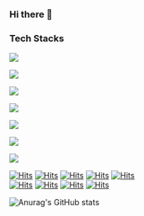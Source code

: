 ### Hi there 👋

<!--
**Yangs1s/Yangs1s** is a ✨ _special_ ✨ repository because its `README.md` (this file) appears on your GitHub profile.

Here are some ideas to get you started:

- 🔭 I’m currently working on ...
- 🌱 I’m currently learning ...
- 👯 I’m looking to collaborate on ...
- 🤔 I’m looking for help with ...
- 💬 Ask me about ...
- 📫 How to reach me: ...
- 😄 Pronouns: ...
- ⚡ Fun fact: ...
-->
### Tech Stacks 

  <div class="flex-container"><!-- .element: style="display: flex; flex-direction: row;" -->
<p>
  <img src="https://img.shields.io/badge/Vue-4FC08D?style=flat-square&logo=vuedotjs&logoColor=white"/>
</p>
<p>
  <img src="https://img.shields.io/badge/React-61DAFB?style=flat-square&logo=react&logoColor=white"/>
</p>
<p>
  <img src="https://img.shields.io/badge/Vue-4FC08D?style=flat-square&logo=vuedotjs&logoColor=white"/>
</p>
<p>
  <img src="https://img.shields.io/badge/Vue-4FC08D?style=flat-square&logo=vuedotjs&logoColor=white"/>
</p>
<p>
  <img src="https://img.shields.io/badge/Vue-4FC08D?style=flat-square&logo=vuedotjs&logoColor=white"/>
</p>
<p>
  <img src="https://img.shields.io/badge/Vue-4FC08D?style=flat-square&logo=vuedotjs&logoColor=white"/>
</p>
<p>
  <img src="https://img.shields.io/badge/Vue-4FC08D?style=flat-square&logo=vuedotjs&logoColor=white"/>
</p>
</div>   
          
          
          
          
  [![Hits](https://hits.seeyoufarm.com/api/count/incr/badge.svg?url=https%3A%2F%2Fgithub.com%2FYangs1s%2FYangs1s&title_bg=%23258625&icon=vue-dot-js.svg&icon_color=%23E7E7E7&title=vue&edge_flat=true)](https://hits.seeyoufarm.com)
  [![Hits](https://hits.seeyoufarm.com/api/count/incr/badge.svg?url=https%3A%2F%2Fgithub.com%2FYangs1s%2FYangs1s&count_bg=%23000000&title_bg=%236BC5C8&icon=react.svg&icon_color=%23494949&title=React&edge_flat=true)](https://hits.seeyoufarm.com)
  [![Hits](https://hits.seeyoufarm.com/api/count/incr/badge.svg?url=https%3A%2F%2Fgithub.com%2FYangs1s%2FYangs1s&count_bg=%23000000&title_bg=%234789F3&icon=typescript.svg&icon_color=%23FFFFFF&title=TypeScript&edge_flat=true)](https://hits.seeyoufarm.com)
  [![Hits](https://hits.seeyoufarm.com/api/count/incr/badge.svg?url=https%3A%2F%2Fgithub.com%2FYangs1s%2FYangs1s&count_bg=%23000000&title_bg=%23F3EB47&icon=javascript.svg&icon_color=%23FFFFFF&title=JavaScript&edge_flat=true)](https://hits.seeyoufarm.com)
[![Hits](https://hits.seeyoufarm.com/api/count/incr/badge.svg?url=https%3A%2F%2Fgithub.com%2FYangs1s%2FYangs1s&count_bg=%23000000&title_bg=%23000000&icon=next-dot-js.svg&icon_color=%23FFFFFF&title=Nextjs&edge_flat=true)](https://hits.seeyoufarm.com)
<br/>
[![Hits](https://hits.seeyoufarm.com/api/count/incr/badge.svg?url=https%3A%2F%2Fgithub.com%2FYangs1s%2FYangs1s&count_bg=%23000000&title_bg=%2397D2D7&icon=tailwindcss.svg&icon_color=%23FFFFFF&title=tailwind&edge_flat=true)](https://hits.seeyoufarm.com)
[![Hits](https://hits.seeyoufarm.com/api/count/incr/badge.svg?url=https%3A%2F%2Fgithub.com%2FYangs1s%2FYangs1s&count_bg=%23000000&title_bg=%233005E7&icon=css3.svg&icon_color=%23FFFFFF&title=css&edge_flat=true)](https://hits.seeyoufarm.com)
[![Hits](https://hits.seeyoufarm.com/api/count/incr/badge.svg?url=https%3A%2F%2Fgithub.com%2FYangs1s%2FYangs1s&count_bg=%23000000&title_bg=%23F77B16&icon=html5.svg&icon_color=%23FFFFFF&title=HTML&edge_flat=true)](https://hits.seeyoufarm.com)
[![Hits](https://hits.seeyoufarm.com/api/count/incr/badge.svg?url=https%3A%2F%2Fgithub.com%2FYangs1s%2FYangs1s&count_bg=%23000000&title_bg=%23FFB488&icon=styled-components.svg&icon_color=%23FFFFFF&title=Styled-Component&edge_flat=true)](https://hits.seeyoufarm.com)


![Anurag's GitHub stats](https://github-readme-stats.vercel.app/api?username=Yangs1s&show_icons=true&theme=radical)

